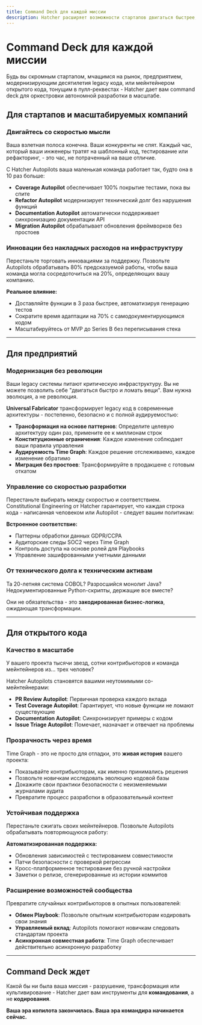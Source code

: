 ```yaml
---
title: Command Deck для каждой миссии
description: Hatcher расширяет возможности стартапов двигаться быстрее, предприятий безопасно модернизироваться, а проектов с открытым исходным кодом поддерживать качество в масштабе.
---
```


# Command Deck для каждой миссии

Будь вы скромным стартапом, мчащимся на рынок, предприятием, модернизирующим десятилетия legacy кода, или мейнтейнером открытого кода, тонущим в пулл-реквестах - Hatcher дает вам command deck для оркестровки автономной разработки в масштабе.

## Для стартапов и масштабируемых компаний

### **Двигайтесь со скоростью мысли**

Ваша взлетная полоса конечна. Ваши конкуренты не спят. Каждый час, который ваши инженеры тратят на шаблонный код, тестирование или рефакторинг, - это час, не потраченный на ваше отличие.

С Hatcher Autopilots ваша маленькая команда работает так, будто она в 10 раз больше:

- **Coverage Autopilot** обеспечивает 100% покрытие тестами, пока вы спите
- **Refactor Autopilot** модернизирует технический долг без нарушения функций
- **Documentation Autopilot** автоматически поддерживает синхронизацию документации API
- **Migration Autopilot** обрабатывает обновления фреймворков без простоев

### **Инновации без накладных расходов на инфраструктуру**

Перестаньте торговать инновациями за поддержку. Позвольте Autopilots обрабатывать 80% предсказуемой работы, чтобы ваша команда могла сосредоточиться на 20%, определяющих вашу компанию.

**Реальное влияние:**

- Доставляйте функции в 3 раза быстрее, автоматизируя генерацию тестов
- Сократите время адаптации на 70% с самодокументирующимся кодом
- Масштабируйтесь от MVP до Series B без переписывания стека

---

## Для предприятий

### **Модернизация без революции**

Ваши legacy системы питают критическую инфраструктуру. Вы не можете позволить себе "двигаться быстро и ломать вещи". Вам нужна эволюция, а не революция.

**Universal Fabricator** трансформирует legacy код в современные архитектуры - постепенно, безопасно и с полной аудируемостью:

- **Трансформация на основе паттернов**: Определите целевую архитектуру один раз, примените ее к миллионам строк
- **Конституционные ограничения**: Каждое изменение соблюдает ваши правила управления
- **Аудируемость Time Graph**: Каждое решение отслеживаемо, каждое изменение обратимо
- **Миграция без простоев**: Трансформируйте в продакшене с готовым откатом

### **Управление со скоростью разработки**

Перестаньте выбирать между скоростью и соответствием. Constitutional Engineering от Hatcher гарантирует, что каждая строка кода - написанная человеком или Autopilot - следует вашим политикам:

**Встроенное соответствие:**

- Паттерны обработки данных GDPR/CCPA
- Аудиторские следы SOC2 через Time Graph
- Контроль доступа на основе ролей для Playbooks
- Управление зашифрованными учетными данными

### **От технического долга к техническим активам**

Та 20-летняя система COBOL? Разросшийся монолит Java? Недокументированные Python-скрипты, держащие все вместе?

Они не обязательства - это **закодированная бизнес-логика**, ожидающая трансформации.

---

## Для открытого кода

### **Качество в масштабе**

У вашего проекта тысячи звезд, сотни контрибьюторов и команда мейнтейнеров из... трех человек?

Hatcher Autopilots становятся вашими неутомимыми со-мейнтейнерами:

- **PR Review Autopilot**: Первичная проверка каждого вклада
- **Test Coverage Autopilot**: Гарантирует, что новые функции не ломают существующие
- **Documentation Autopilot**: Синхронизирует примеры с кодом
- **Issue Triage Autopilot**: Помечает, назначает и отвечает на проблемы

### **Прозрачность через время**

Time Graph - это не просто для отладки, это **живая история** вашего проекта:

- Показывайте контрибьюторам, как именно принимались решения
- Позвольте новичкам исследовать эволюцию кодовой базы
- Докажите свои практики безопасности с неизменяемыми журналами аудита
- Превратите процесс разработки в образовательный контент

### **Устойчивая поддержка**

Перестаньте сжигать своих мейнтейнеров. Позвольте Autopilots обрабатывать повторяющуюся работу:

**Автоматизированная поддержка:**

- Обновления зависимостей с тестированием совместимости
- Патчи безопасности с проверкой регрессии
- Кросс-платформенное тестирование без ручной настройки
- Заметки о релизе, сгенерированные из истории коммитов

### **Расширение возможностей сообщества**

Превратите случайных контрибьюторов в опытных пользователей:

- **Обмен Playbook**: Позвольте опытным контрибьюторам кодировать свои знания
- **Управляемый вклад**: Autopilots помогают новичкам следовать стандартам проекта
- **Асинхронная совместная работа**: Time Graph обеспечивает действительно асинхронную разработку

---

## Command Deck ждет

Какой бы ни была ваша миссия - разрушение, трансформация или культивирование - Hatcher дает вам инструменты для **командования**, а не **кодирования**.

**Ваша эра копилота закончилась. Ваша эра командира начинается сейчас.**

<PageCTA
  title="Найдите свой стиль командования"
  subtitle="Разрушаете, трансформируете или культивируете - Hatcher адаптируется к вам"
  buttonText="Начать командовать"
  buttonLink="/ru/getting-started"
  buttonStyle="secondary"
  footer="От копилота к командиру. Ваша эволюция начинается здесь."
/>
